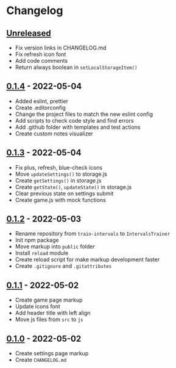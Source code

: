 # Changelog

## [Unreleased][unreleased]

- Fix version links in CHANGELOG.md
- Fix refresh icon font
- Add code comments
- Return always boolean in `setLocalStorageItem()`

## [0.1.4][] - 2022-05-04

- Added eslint, prettier
- Create .editorconfig
- Change the project files to match the new eslint config
- Add scripts to check code style and find errors
- Add .github folder with templates and test actions
- Create custom notes visualizer

## [0.1.3][] - 2022-05-04

- Fix plus, refresh, blue-check icons
- Move `updateSettings()` to storage.js
- Create `getSettings()` in storage.js
- Create `getState()`, `updateState()` in storage.js
- Clear previous state on settings submit
- Create game.js with mock functions

## [0.1.2][] - 2022-05-03

- Rename repository from `train-intervals` to `IntervalsTrainer`
- Init npm package
- Move markup into `public` folder
- Install `reload` module
- Create reload script for make markup development faster
- Create `.gitignore` and `.gitattributes`

## [0.1.1][] - 2022-05-02

- Create game page markup
- Update icons font
- Add header title with left align
- Move js files from `src` to `js`

## [0.1.0][] - 2022-05-02

- Create settings page markup
- Create `CHANGELOG.md`

[unreleased]: https://github.com/nieopierzony/IntervalsTrainer/compare/v0.1.4....HEAD
[0.1.4]: https://github.com/nieopierzony/IntervalsTrainer/releases/tag/v0.1.4
[0.1.3]: https://github.com/nieopierzony/IntervalsTrainer/releases/tag/v0.1.3
[0.1.2]: https://github.com/nieopierzony/IntervalsTrainer/releases/tag/v0.1.2
[0.1.1]: https://github.com/nieopierzony/IntervalsTrainer/releases/tag/v0.1.1
[0.1.0]: https://github.com/nieopierzony/IntervalsTrainer/releases/tag/v0.1.0
